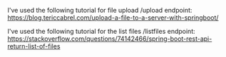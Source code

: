I've used the following tutorial for file upload /upload endpoint: https://blog.tericcabrel.com/upload-a-file-to-a-server-with-springboot/

I've used the following tutorial for the list files /listfiles endpoint: https://stackoverflow.com/questions/74142466/spring-boot-rest-api-return-list-of-files 
